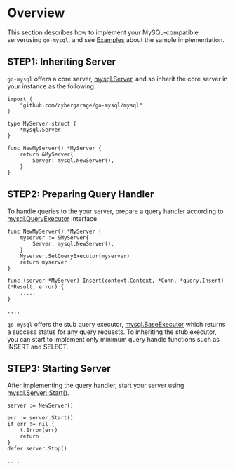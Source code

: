 # Overview

This section describes how to implement your MySQL-compatible serverusing `go-mysql`, and see  [Examples](doc/examples.md) about the sample implementation.

## STEP1: Inheriting Server

`go-mysql` offers a core server, [mysql.Server](../mysql/server.go), and so inherit the core server in your instance as the following.

```
import (
	"github.com/cybergarage/go-mysql/mysql"
)

type MyServer struct {
	*mysql.Server
}

func NewMyServer() *MyServer {
	return &MyServer{
		Server: mysql.NewServer(),
	}
}
```

## STEP2: Preparing Query Handler

To handle queries to the your server, prepare a query handler according to [mysql.QueryExecutor](../mysql/executor.go) interface.

```
func NewMyServer() *MyServer {
	myserver := &MyServer{
		Server: mysql.NewServer(),
	}
    Myserver.SetQueryExecutor(myserver)
    return myserver
}

func (server *MyServer) Insert(context.Context, *Conn, *query.Insert) (*Result, error) {
    .....
}

....
```

`go-mysql` offers the stub query executor, [mysql.BaseExecutor](../mysql/executor_base.go) which returns a success status for any query requests.
To inheriting the stub executor, you can start to implement only minimum query handle functions such as INSERT and SELECT.

## STEP3: Starting Server 

After implementing the query handler, start your server using  [mysql.Server::Start()](../mysql/server.go).

```
server := NewServer()

err := server.Start()
if err != nil {
	t.Error(err)
	return
}
defer server.Stop()

.... 
```

